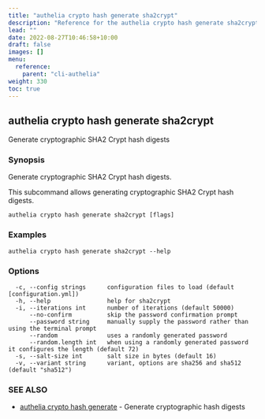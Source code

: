 ```yaml
---
title: "authelia crypto hash generate sha2crypt"
description: "Reference for the authelia crypto hash generate sha2crypt command."
lead: ""
date: 2022-08-27T10:46:58+10:00
draft: false
images: []
menu:
  reference:
    parent: "cli-authelia"
weight: 330
toc: true
---
```


## authelia crypto hash generate sha2crypt

Generate cryptographic SHA2 Crypt hash digests

### Synopsis

Generate cryptographic SHA2 Crypt hash digests.

This subcommand allows generating cryptographic SHA2 Crypt hash digests.

```
authelia crypto hash generate sha2crypt [flags]
```

### Examples

```
authelia crypto hash generate sha2crypt --help
```

### Options

```
  -c, --config strings      configuration files to load (default [configuration.yml])
  -h, --help                help for sha2crypt
  -i, --iterations int      number of iterations (default 50000)
      --no-confirm          skip the password confirmation prompt
      --password string     manually supply the password rather than using the terminal prompt
      --random              uses a randomly generated password
      --random.length int   when using a randomly generated password it configures the length (default 72)
  -s, --salt-size int       salt size in bytes (default 16)
  -v, --variant string      variant, options are sha256 and sha512 (default "sha512")
```

### SEE ALSO

* [authelia crypto hash generate](authelia_crypto_hash_generate.md)	 - Generate cryptographic hash digests

